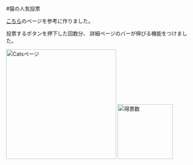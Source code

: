 #猫の人気投票

[こちら](https://qiita.com/m4iyama/items/b4ca1773580317e7112e)のページを参考に作りました。

投票するボタンを押下した回数分、
詳細ページのバーが伸びる機能をつけました。

<img src="https://i.imgur.com/wcQ0qNo.png" width="300px" alt="Catsページ">
<img src="https://i.imgur.com/RezKRKS.png" width="150px" alt="得票数">
